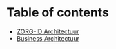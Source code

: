 # Table of contents

* [ZORG-ID Architectuur](README.md)
* [Business Architectuur](business-architectuur.md)
